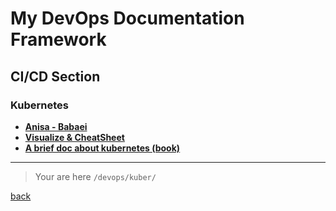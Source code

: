 # My DevOps Documentation Framework

## CI/CD Section

### Kubernetes

- [**Anisa - Babaei**](babaei/index.md)
- [**Visualize & CheatSheet**](cheatsheet/index.md)
- [**A brief doc about kubernetes (book)**](files/k8s-cs.pdf)

---

> Your are here `/devops/kuber/`

[back](../README.md)
